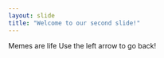 ```yaml
---
layout: slide
title: "Welcome to our second slide!"
---
```

Memes are life
Use the left arrow to go back!
